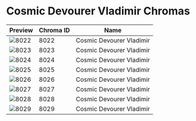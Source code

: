 # Cosmic Devourer Vladimir Chromas

| Preview | Chroma ID | Name |
|---------|-----------|------|
| ![8022](https://raw.communitydragon.org/latest/plugins/rcp-be-lol-game-data/global/default/v1/champion-chroma-images/8/8022.png) | 8022 | Cosmic Devourer Vladimir |
| ![8023](https://raw.communitydragon.org/latest/plugins/rcp-be-lol-game-data/global/default/v1/champion-chroma-images/8/8023.png) | 8023 | Cosmic Devourer Vladimir |
| ![8024](https://raw.communitydragon.org/latest/plugins/rcp-be-lol-game-data/global/default/v1/champion-chroma-images/8/8024.png) | 8024 | Cosmic Devourer Vladimir |
| ![8025](https://raw.communitydragon.org/latest/plugins/rcp-be-lol-game-data/global/default/v1/champion-chroma-images/8/8025.png) | 8025 | Cosmic Devourer Vladimir |
| ![8026](https://raw.communitydragon.org/latest/plugins/rcp-be-lol-game-data/global/default/v1/champion-chroma-images/8/8026.png) | 8026 | Cosmic Devourer Vladimir |
| ![8027](https://raw.communitydragon.org/latest/plugins/rcp-be-lol-game-data/global/default/v1/champion-chroma-images/8/8027.png) | 8027 | Cosmic Devourer Vladimir |
| ![8028](https://raw.communitydragon.org/latest/plugins/rcp-be-lol-game-data/global/default/v1/champion-chroma-images/8/8028.png) | 8028 | Cosmic Devourer Vladimir |
| ![8029](https://raw.communitydragon.org/latest/plugins/rcp-be-lol-game-data/global/default/v1/champion-chroma-images/8/8029.png) | 8029 | Cosmic Devourer Vladimir |